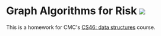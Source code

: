 # Graph Algorithms for Risk ![](https://api.travis-ci.com/mikeizbicki/risk.svg?branch=master)

This is a homework for CMC's [CS46: data structures](https://github.com/mikeizbicki/cmc-csci046) course.

